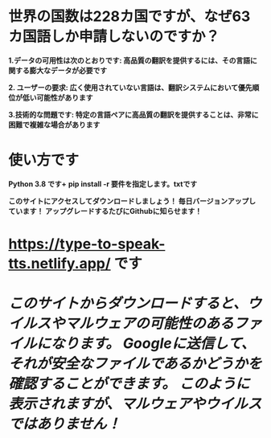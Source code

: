 # 世界の国数は228カ国ですが、なぜ63カ国語しか申請しないのですか？

  **1.データの可用性は次のとおりです: 高品質の翻訳を提供するには、その言語に関する膨大なデータが必要です**
  
  **2. ユーザーの要求: 広く使用されていない言語は、翻訳システムにおいて優先順位が低い可能性があります**
  
  **3.技術的な問題です: 特定の言語ペアに高品質の翻訳を提供することは、非常に困難で複雑な場合があります**

# 使い方です

**Python 3.8 です+**
**pip install -r 要件を指定します。txtです**

**このサイトにアクセスしてダウンロードしましょう！ 毎日バージョンアップしています！ アップグレードするたびにGithubに知らせます！**
# https://type-to-speak-tts.netlify.app/ です

# *このサイトからダウンロードすると、ウイルスやマルウェアの可能性のあるファイルになります。 Googleに送信して、それが安全なファイルであるかどうかを確認することができます。 このように表示されますが、マルウェアやウイルスではありません！*
